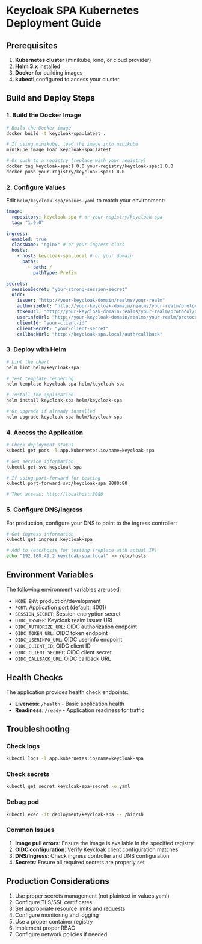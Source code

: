 # Keycloak SPA Kubernetes Deployment Guide

## Prerequisites

1. **Kubernetes cluster** (minikube, kind, or cloud provider)
2. **Helm 3.x** installed
3. **Docker** for building images
4. **kubectl** configured to access your cluster

## Build and Deploy Steps

### 1. Build the Docker Image

```bash
# Build the Docker image
docker build -t keycloak-spa:latest .

# If using minikube, load the image into minikube
minikube image load keycloak-spa:latest

# Or push to a registry (replace with your registry)
docker tag keycloak-spa:1.0.0 your-registry/keycloak-spa:1.0.0
docker push your-registry/keycloak-spa:1.0.0
```

### 2. Configure Values

Edit `helm/keycloak-spa/values.yaml` to match your environment:

```yaml
image:
  repository: keycloak-spa # or your-registry/keycloak-spa
  tag: "1.0.0"

ingress:
  enabled: true
  className: "nginx" # or your ingress class
  hosts:
    - host: keycloak-spa.local # or your domain
      paths:
        - path: /
          pathType: Prefix

secrets:
  sessionSecret: "your-strong-session-secret"
  oidc:
    issuer: "http://your-keycloak-domain/realms/your-realm"
    authorizeUrl: "http://your-keycloak-domain/realms/your-realm/protocol/openid-connect/auth"
    tokenUrl: "http://your-keycloak-domain/realms/your-realm/protocol/openid-connect/token"
    userinfoUrl: "http://your-keycloak-domain/realms/your-realm/protocol/openid-connect/userinfo"
    clientId: "your-client-id"
    clientSecret: "your-client-secret"
    callbackUrl: "http://keycloak-spa.local/auth/callback"
```

### 3. Deploy with Helm

```bash
# Lint the chart
helm lint helm/keycloak-spa

# Test template rendering
helm template keycloak-spa helm/keycloak-spa

# Install the application
helm install keycloak-spa helm/keycloak-spa

# Or upgrade if already installed
helm upgrade keycloak-spa helm/keycloak-spa
```

### 4. Access the Application

```bash
# Check deployment status
kubectl get pods -l app.kubernetes.io/name=keycloak-spa

# Get service information
kubectl get svc keycloak-spa

# If using port-forward for testing
kubectl port-forward svc/keycloak-spa 8080:80

# Then access: http://localhost:8080
```

### 5. Configure DNS/Ingress

For production, configure your DNS to point to the ingress controller:

```bash
# Get ingress information
kubectl get ingress keycloak-spa

# Add to /etc/hosts for testing (replace with actual IP)
echo "192.168.49.2 keycloak-spa.local" >> /etc/hosts
```

## Environment Variables

The following environment variables are used:

- `NODE_ENV`: production/development
- `PORT`: Application port (default: 4001)
- `SESSION_SECRET`: Session encryption secret
- `OIDC_ISSUER`: Keycloak realm issuer URL
- `OIDC_AUTHORIZE_URL`: OIDC authorization endpoint
- `OIDC_TOKEN_URL`: OIDC token endpoint
- `OIDC_USERINFO_URL`: OIDC userinfo endpoint
- `OIDC_CLIENT_ID`: OIDC client ID
- `OIDC_CLIENT_SECRET`: OIDC client secret
- `OIDC_CALLBACK_URL`: OIDC callback URL

## Health Checks

The application provides health check endpoints:

- **Liveness**: `/health` - Basic application health
- **Readiness**: `/ready` - Application readiness for traffic

## Troubleshooting

### Check logs

```bash
kubectl logs -l app.kubernetes.io/name=keycloak-spa
```

### Check secrets

```bash
kubectl get secret keycloak-spa-secret -o yaml
```

### Debug pod

```bash
kubectl exec -it deployment/keycloak-spa -- /bin/sh
```

### Common Issues

1. **Image pull errors**: Ensure the image is available in the specified registry
2. **OIDC configuration**: Verify Keycloak client configuration matches
3. **DNS/Ingress**: Check ingress controller and DNS configuration
4. **Secrets**: Ensure all required secrets are properly set

## Production Considerations

1. Use proper secrets management (not plaintext in values.yaml)
2. Configure TLS/SSL certificates
3. Set appropriate resource limits and requests
4. Configure monitoring and logging
5. Use a proper container registry
6. Implement proper RBAC
7. Configure network policies if needed
